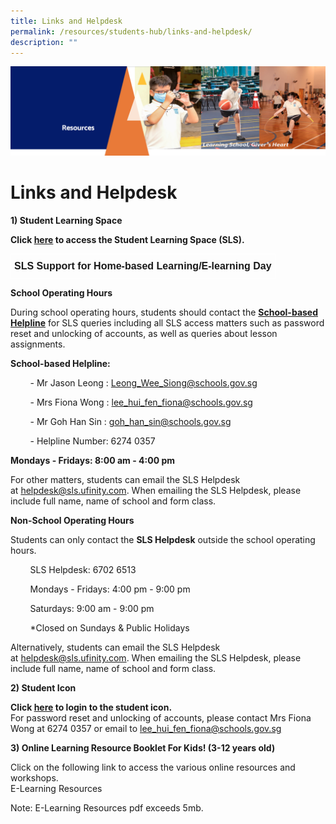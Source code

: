 ```yaml
---
title: Links and Helpdesk
permalink: /resources/students-hub/links-and-helpdesk/
description: ""
---
```


![](/images/Resourcesheader2.png)

Links and Helpdesk
==================

<b>1) Student Learning Space</b>   
  
<b>Click [here](https://vle.learning.moe.edu.sg/login) to access the Student Learning Space (SLS).</b>

<style type="text/css">
.tg  {border-collapse:collapse;border-spacing:0;}
.tg td{border-color:black;border-style:solid;border-width:1px;font-family:Arial, sans-serif;font-size:14px;
  overflow:hidden;padding:10px 5px;word-break:normal;}
.tg th{border-color:black;border-style:solid;border-width:1px;font-family:Arial, sans-serif;font-size:14px;
  font-weight:normal;overflow:hidden;padding:10px 5px;word-break:normal;}
.tg .tg-hovb{border-color:#ffffff;font-size:16px;font-weight:bold;text-align:center;vertical-align:top}
</style>
<table class="tg">
<thead>
  <tr>
    <td class="tg-hovb">SLS Support for Home-based Learning/E-learning Day</td>
  </tr>
</thead>
</table>


<b>School Operating Hours</b>

During school operating hours, students should contact the <u><b>School-based Helpline</b></u> for SLS queries including all SLS access matters such as password reset and unlocking of accounts, as well as queries about lesson assignments. 

<b>School-based Helpline:</b>

        \- Mr Jason Leong : [Leong\_Wee\_Siong@schools.gov.sg](mailto:Leong_Wee_Siong@schools.gov.sg)

        - Mrs Fiona Wong : [lee\_hui\_fen\_fiona@schools.gov.sg](mailto:lee_hui_fen_fiona@schools.gov.sg)

        \- Mr Goh Han Sin : [goh\_han\_sin@schools.gov.sg](mailto:goh_han_sin@schools.gov.sg)

        - Helpline Number: 6274 0357

<b>Mondays - Fridays: 8:00 am - 4:00 pm</b>

For other matters, students can email the SLS Helpdesk at [helpdesk@sls.ufinity.com](mailto:helpdesk@sls.ufinity.com). When emailing the SLS Helpdesk, please include full name, name of school and form class.

<b>Non-School Operating Hours</b>

Students can only contact the <b>SLS Helpdesk</b> outside the school operating hours.

        SLS Helpdesk: 6702 6513

        Mondays - Fridays: 4:00 pm - 9:00 pm

        Saturdays: 9:00 am - 9:00 pm

        \*Closed on Sundays & Public Holidays

Alternatively, students can email the SLS Helpdesk at [helpdesk@sls.ufinity.com](mailto:helpdesk@sls.ufinity.com). When emailing the SLS Helpdesk, please include full name, name of school and form class.


<b>2) Student Icon</b>

  

<b>Click [here](https://workspace.google.com/dashboard) to login to the student icon.</b>  
For password reset and unlocking of accounts, please contact Mrs Fiona Wong at 6274 0357 or email to [lee\_hui\_fen\_fiona@schools.gov.sg](mailto:lee_hui_fen_fiona@schools.gov.sg)  
  
<b>3) Online Learning Resource Booklet For Kids! (3-12 years old)</b>

Click on the following link to access the various online resources and workshops.  
E-Learning Resources

Note: E-Learning Resources pdf exceeds 5mb. 